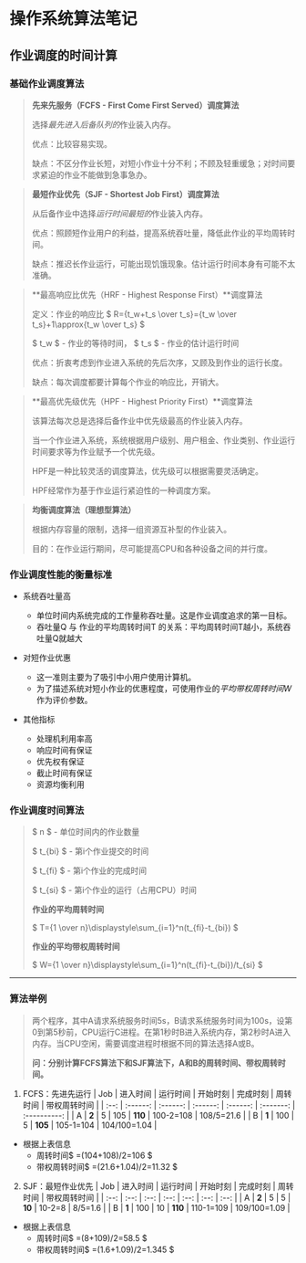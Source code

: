 # 操作系统算法笔记
## 作业调度的时间计算
###  基础作业调度算法
> **先来先服务（FCFS - First Come First Served）调度算法**
>
> 选择*最先进入后备队列的*作业装入内存。
>
> 优点：比较容易实现。
>
> 缺点：不区分作业长短，对短小作业十分不利；不顾及轻重缓急；对时间要求紧迫的作业不能做到急事急办。


> **最短作业优先（SJF - Shortest Job First）调度算法**
>
> 从后备作业中选择*运行时间最短的*作业装入内存。
>
> 优点：照顾短作业用户的利益，提高系统吞吐量，降低此作业的平均周转时间。
>
> 缺点：推迟长作业运行，可能出现饥饿现象。估计运行时间本身有可能不太准确。


> **最高响应比优先（HRF - Highest Response First）**调度算法
>
> 定义：作业的响应比 $ R={t_w+t_s \over t_s}={t_w \over t_s}+1\approx{t_w \over t_s} $
>
> $ t_w $ - 作业的等待时间， $ t_s $ - 作业的估计运行时间 
>
> 优点：折衷考虑到作业进入系统的先后次序，又顾及到作业的运行长度。
>
> 缺点：每次调度都要计算每个作业的响应比，开销大。


> **最高优先级优先（HPF - Highest Priority First）**调度算法
>
> 该算法每次总是选择后备作业中优先级最高的作业装入内存。
>
> 当一个作业进入系统，系统根据用户级别、用户租金、作业类别、作业运行时间要求等为作业赋予一个优先级。
>
> HPF是一种比较灵活的调度算法，优先级可以根据需要灵活确定。
>
> HPF经常作为基于作业运行紧迫性的一种调度方案。


> **均衡调度算法（理想型算法）**
> 
> 根据内存容量的限制，选择一组资源互补型的作业装入。
> 
> 目的：在作业运行期间，尽可能提高CPU和各种设备之间的并行度。

### 作业调度性能的衡量标准
- 系统吞吐量高
  - 单位时间内系统完成的工作量称吞吐量。这是作业调度追求的第一目标。
  - 吞吐量Q 与 作业的平均周转时间T 的关系：平均周转时间T越小，系统吞吐量Q就越大
  
- 对短作业优惠
  - 这一准则主要为了吸引中小用户使用计算机。
  - 为了描述系统对短小作业的优惠程度，可使用作业的*平均带权周转时间W*作为评价参数。
  
- 其他指标
  - 处理机利用率高
  - 响应时间有保证
  - 优先权有保证
  - 截止时间有保证
  - 资源均衡利用

### 作业调度时间算法
> $ n $ - 单位时间内的作业数量
> 
> $ t_{bi} $ - 第i个作业提交的时间
> 
> $ t_{fi} $ - 第i个作业的完成时间
> 
> $ t_{si} $ - 第i个作业的运行（占用CPU）时间
> 
> **作业的平均周转时间**
> 
> $ T={1 \over n}\displaystyle\sum_{i=1}^n(t_{fi}-t_{bi}) $
> 
> **作业的平均带权周转时间**
> 
> $ W={1 \over n}\displaystyle\sum_{i=1}^n(t_{fi}-t_{bi})/t_{si} $

------

### 算法举例
> 两个程序，其中A请求系统服务时间5s，B请求系统服务时间为100s，设第0到第5秒前，CPU运行C进程。在第1秒时B进入系统内存，第2秒时A进入内存。当CPU空闲，需要调度进程时根据不同的算法选择A或B。
>
> **问：分别计算FCFS算法下和SJF算法下，A和B的周转时间、带权周转时间。**

1. FCFS：先进先运行
| Job  | 进入时间 | 运行时间 | 开始时刻 | 完成时刻 | 周转时间  | 带权周转时间 |
| :--: | :------: | :------: | :------: | :------: | :-------: | :----------: |
|  A   |  **2**   |    5     |   105    | **110**  | 100-2=108 |  108/5=21.6  |
|  B   |  **1**   |   100    |    5     | **105**  | 105-1=104 | 104/100=1.04 |

- 根据上表信息
  - 周转时间$ =(104+108)/2=106 $
  - 带权周转时间$ =(21.6+1.04)/2=11.32 $

2. SJF：最短作业优先
| Job  | 进入时间 | 运行时间 | 开始时刻 | 完成时刻 | 周转时间  | 带权周转时间 |
| :--: | :--: | :--: | :--: | :--: | :--: | :--: |
| A | **2** | 5 | 5 | **10** | 10-2=8 | 8/5=1.6 |
| B | **1** | 100 | 10 | **110** | 110-1=109 | 109/100=1.09 |

- 根据上表信息
  - 周转时间$ =(8+109)/2=58.5 $
  - 带权周转时间$ =(1.6+1.09)/2=1.345 $